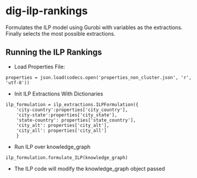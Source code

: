 # dig-ilp-rankings

Formulates the ILP model using Gurobi with variables as the extractions. Finally selects the most possible extractions.

## Running the ILP Rankings

* Load Properties File:

```
properties = json.load(codecs.open('properties_non_cluster.json', 'r', 'utf-8'))
```

* Init ILP Extractions With Dictionaries

```
ilp_formulation = ilp_extractions.ILPFormulation({
    'city-country':properties['city_country'],
    'city-state':properties['city_state'],
    'state-country': properties['state_country'],
    'city_alt': properties['city_alt'],
    'city_all': properties['city_all']
    }
```

* Run ILP over knowledge_graph

```
ilp_formulation.formulate_ILP(knowledge_graph)
```

* The ILP code will modify the knowledge_graph object passed



